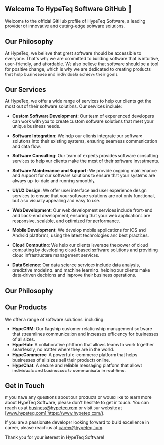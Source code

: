 <!--

**Here are some ideas to get you started:**

🙋‍♀️ A short introduction - what is your organization all about?
🌈 Contribution guidelines - how can the community get involved?
👩‍💻 Useful resources - where can the community find your docs? Is there anything else the community should know?
🍿 Fun facts - what does your team eat for breakfast?
🧙 Remember, you can do mighty things with the power of [Markdown](https://docs.github.com/github/writing-on-github/getting-started-with-writing-and-formatting-on-github/basic-writing-and-formatting-syntax)
-->

## Welcome To HypeTeq Software GitHub 👋

Welcome to the official GitHub profile of HypeTeq Software, a leading provider of innovative and cutting-edge software solutions.

## Our Philosophy

At HypeTeq, we believe that great software should be accessible to everyone. That's why we are committed to building software that is intuitive, user-friendly, and affordable. We also believe that software should be a tool for positive change, which is why we are dedicated to creating products that help businesses and individuals achieve their goals.

## Our Services

At HypeTeq, we offer a wide range of services to help our clients get the most out of their software solutions. Our services include:

- **Custom Software Development**: Our team of experienced developers can work with you to create custom software solutions that meet your unique business needs.

- **Software Integration**: We help our clients integrate our software solutions into their existing systems, ensuring seamless communication and data flow.

- **Software Consulting**: Our team of experts provides software consulting services to help our clients make the most of their software investments.

- **Software Maintenance and Support**: We provide ongoing maintenance and support for our software solutions to ensure that your systems are always up-to-date and running smoothly.

- **UI/UX Design**: We offer user interface and user experience design services to ensure that your software solutions are not only functional, but also visually appealing and easy to use.

- **Web Development**: Our web development services include front-end and back-end development, ensuring that your web applications are responsive, scalable, and optimized for performance.

- **Mobile Development**: We develop mobile applications for iOS and Android platforms, using the latest technologies and best practices.

- **Cloud Computing**: We help our clients leverage the power of cloud computing by developing cloud-based software solutions and providing cloud infrastructure management services.

- **Data Science**: Our data science services include data analysis, predictive modeling, and machine learning, helping our clients make data-driven decisions and improve their business operations.

## Our Philosophy

## Our Products

We offer a range of software solutions, including:

- **HypeCRM**: Our flagship customer relationship management software that streamlines communication and increases efficiency for businesses of all sizes.
- **HypeHub**: A collaborative platform that allows teams to work together seamlessly, no matter where they are in the world.
- **HypeCommerce**: A powerful e-commerce platform that helps businesses of all sizes sell their products online.
- **HypeChat**: A secure and reliable messaging platform that allows individuals and businesses to communicate in real-time.

## Get in Touch

If you have any questions about our products or would like to learn more about HypeTeq Software, please don't hesitate to get in touch. You can reach us at [business@hypeteq.com](mailto:business@hypeteq.com) or visit our website at [www.hypeteq.com](https://www.hypeteq.com/).

If you are a passionate developer looking forward to build excellence in career, please reach us at [career@hypeteq.com](mailto:career@hypeteq.com).

Thank you for your interest in HypeTeq Software!
